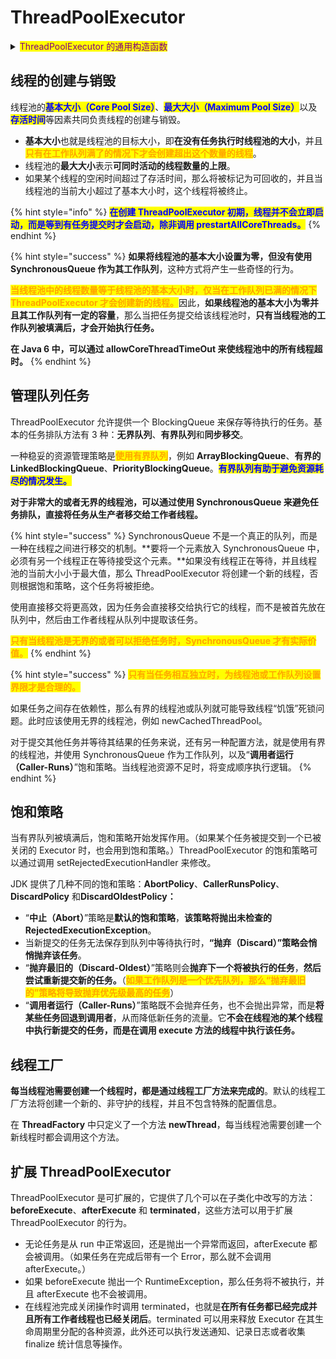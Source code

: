 # ThreadPoolExecutor

<details>

<summary><mark style="color:purple;">ThreadPoolExecutor 的通用构造函数</mark></summary>

```java
public ThreadPoolExecutor(int corePoolSize,     
                          int maximumPoolSize,
                          long keepAliveTime,
                          TimeUnit unit,
                          BlockingQueue<Runnable> workQueue,
                          ThreadFactory threadFactory,
                          RejectedExecutionHandler handler) {
    if (corePoolSize < 0 ||
        maximumPoolSize <= 0 ||
        maximumPoolSize < corePoolSize ||
        keepAliveTime < 0)
        throw new IllegalArgumentException();
    if (workQueue == null || threadFactory == null || handler == null)
        throw new NullPointerException();
    this.corePoolSize = corePoolSize;
    this.maximumPoolSize = maximumPoolSize;
    this.workQueue = workQueue;
    this.keepAliveTime = unit.toNanos(keepAliveTime);
    this.threadFactory = threadFactory;
    this.handler = handler;
}
```

</details>

## 线程的创建与销毁

线程池的<mark style="color:blue;">**基本大小（Core Pool Size）**</mark>、<mark style="color:blue;">**最大大小（Maximum Pool Size）**</mark>以及<mark style="color:blue;">**存活时间**</mark>等因素共同负责线程的创建与销毁。

* **基本大小**也就是线程池的目标大小，即**在没有任务执行时线程池的大小**，并且<mark style="color:orange;">**只有在工作队列满了的情况下才会创建超出这个数量的线程**</mark>。
* 线程池的**最大大小**表示**可同时活动的线程数量的上限**。
* 如果某个线程的空闲时间超过了存活时间，那么将被标记为可回收的，并且当线程池的当前大小超过了基本大小时，这个线程将被终止。

{% hint style="info" %}
<mark style="color:blue;">**在创建 ThreadPoolExecutor 初期，线程并不会立即启动，而是等到有任务提交时才会启动，除非调用 prestartAllCoreThreads。**</mark>
{% endhint %}

{% hint style="success" %}
**如果将线程池的基本大小设置为零，但没有使用 SynchronousQueue 作为其工作队列**，这种方式将产生一些奇怪的行为。

<mark style="color:orange;">**当线程池中的线程数量等于线程池的基本大小时，仅当在工作队列已满的情况下ThreadPoolExecutor 才会创建新的线程。**</mark>因此，**如果线程池的基本大小为零并且其工作队列有一定的容量**，那么当把任务提交给该线程池时，**只有当线程池的工作队列被填满后，才会开始执行任务。**

**在 Java 6 中，可以通过 allowCoreThreadTimeOut 来使线程池中的所有线程超时。**
{% endhint %}

## 管理队列任务

ThreadPoolExecutor 允许提供一个 BlockingQueue 来保存等待执行的任务。基本的任务排队方法有 3 种：**无界队列**、**有界队列**和**同步移交**。

一种稳妥的资源管理策略是<mark style="color:orange;">**使用有界队列**</mark>，例如 **ArrayBlockingQueue**、**有界的 LinkedBlockingQueue**、**PriorityBlockingQueue**。<mark style="color:blue;">**有界队列有助于避免资源耗尽的情况发生。**</mark>

**对于非常大的或者无界的线程池，可以通过使用 SynchronousQueue 来避免任务排队，直接将任务从生产者移交给工作者线程。**

{% hint style="success" %}
SynchronousQueue 不是一个真正的队列，而是一种在线程之间进行移交的机制。**要将一个元素放入 SynchronousQueue 中，必须有另一个线程正在等待接受这个元素。**如果没有线程正在等待，并且线程池的当前大小小于最大值，那么 ThreadPoolExecutor 将创建一个新的线程，否则根据饱和策略，这个任务将被拒绝。

使用直接移交将更高效，因为任务会直接移交给执行它的线程，而不是被首先放在队列中，然后由工作者线程从队列中提取该任务。

<mark style="color:orange;">**只有当线程池是无界的或者可以拒绝任务时，SynchronousQueue 才有实际价值。**</mark>
{% endhint %}

{% hint style="success" %}
<mark style="color:orange;">**只有当任务相互独立时，为线程池或工作队列设置界限才是合理的。**</mark>

如果任务之间存在依赖性，那么有界的线程池或队列就可能导致线程“饥饿”死锁问题。此时应该使用无界的线程池，例如 newCachedThreadPool。

对于提交其他任务并等待其结果的任务来说，还有另一种配置方法，就是使用有界的线程池，并使用 SynchronousQueue 作为工作队列，以及“**调用者运行（Caller-Runs）**”饱和策略。当线程池资源不足时，将变成顺序执行逻辑。
{% endhint %}

## 饱和策略

当有界队列被填满后，饱和策略开始发挥作用。（如果某个任务被提交到一个已被关闭的 Executor 时，也会用到饱和策略。）ThreadPoolExecutor 的饱和策略可以通过调用 setRejectedExecutionHandler 来修改。

JDK 提供了几种不同的饱和策略：**AbortPolicy**、**CallerRunsPolicy**、**DiscardPolicy** 和**DiscardOldestPolicy：**

* “**中止（Abort）**”策略是**默认的饱和策略**，**该策略将抛出未检查的 RejectedExecutionException**。
* 当新提交的任务无法保存到队列中等待执行时，**“抛弃（Discard）”**策略会悄悄**抛弃该任务**。
* “**抛弃最旧的（Discard-Oldest）**”策略则会**抛弃下一个将被执行的任务**，**然后尝试重新提交新的任务。**（<mark style="color:orange;">**如果工作队列是一个优先队列，那么“抛弃最旧的”策略将导致抛弃优先级最高的任务**</mark>）
* “**调用者运行（Caller-Runs）**”策略既不会抛弃任务，也不会抛出异常，而是**将某些任务回退到调用者**，从而降低新任务的流量。它**不会在线程池的某个线程中执行新提交的任务，而是在调用 execute 方法的线程中执行该任务。**

## 线程工厂

**每当线程池需要创建一个线程时，都是通过线程工厂方法来完成的**。默认的线程工厂方法将创建一个新的、非守护的线程，并且不包含特殊的配置信息。

在 **ThreadFactory** 中只定义了一个方法 **newThread**，每当线程池需要创建一个新线程时都会调用这个方法。

## 扩展 ThreadPoolExecutor

ThreadPoolExecutor 是可扩展的，它提供了几个可以在子类化中改写的方法：**beforeExecute**、**afterExecute** 和 **terminated**，这些方法可以用于扩展 ThreadPoolExecutor 的行为。

* 无论任务是从 run 中正常返回，还是抛出一个异常而返回，afterExecute 都会被调用。（如果任务在完成后带有一个 Error，那么就不会调用 afterExecute。）
* 如果 beforeExecute 抛出一个 RuntimeException，那么任务将不被执行，并且 afterExecute 也不会被调用。
* 在线程池完成关闭操作时调用 terminated，也就是**在所有任务都已经完成并且所有工作者线程也已经关闭后**。terminated 可以用来释放 Executor 在其生命周期里分配的各种资源，此外还可以执行发送通知、记录日志或者收集 finalize 统计信息等操作。

